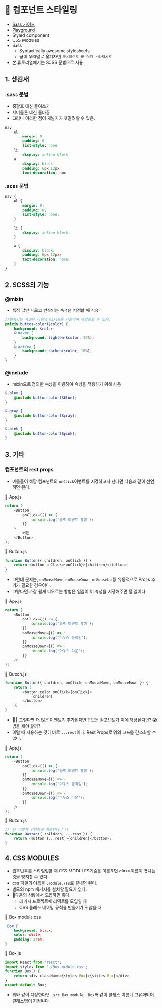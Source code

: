 # 🎨 컴포넌트 스타일링

-   [Sass 가이드](https://sass-lang.com/guide)
-   [Playground](https://www.sassmeister.com)
-   Styled component
-   CSS Modules
-   Sass
    -   Syntactically awesome stylesheets
    -   굳이 우리말로 옮기자면 `문법적으로 짱 멋진 스타일시트`
-   본 튜토리얼에서는 SCSS 문법으로 사용

## 1. 생김새

### .sass 문법

-   중괄호 대신 들여쓰기
-   세미콜론 대신 줄바꿈
-   그러나 이러한 점이 개발자가 헷갈려할 수 있음.

```sass
nav
    ul
        margin: 0
        padding: 0
        list-style: none
    li
        display: inline-block
    a
        display: block
        padding: 6px 12px
        text-decoration: non
```

### .scss 문법

```scss
nav {
    ul {
        margin: 0;
        padding: 0;
        list-style: none;
    }

    li {
        display: inline-block;
    }

    a {
        display: block;
        padding: 6px 12px;
        text-decoration: none;
    }
}
```

## 2. SCSS의 기능

### @mixin

-   특정 값만 다르고 반복되는 속성을 지정할 때 사용

```scss
//반복되는 속성은 다음의 mixin을 사용하여 재활용할 수 있음.
@mixin button-color($color) {
    background: $color;
    &:hover {
        background: lighten($color, 10%);
    }
    &:active {
        background: darken($color, 10%);
    }
}
```

### @include

-   mixin으로 정의한 속성을 이용하여 속성을 적용하기 위해 사용

```scss
&.blue {
    @include button-color($blue);
}

&.gray {
    @include button-color($gray);
}

&.pink {
    @include button-color($pink);
}
```

## 3. 기타

### 컴포넌트의 rest props

-   예를들어 해당 컴포넌트의 `onClick`이벤트를 지정하고자 한다면 다음과 같이 선언하면 된다.

💾 App.js

```js
return (
    <Button
        onClick={() => {
            console.log('클릭 이벤트 발생');
        }}
    >
        버튼
    </Button>
);
```

💾 Button.js

```js
function Button({ children, onClick }) {
    return <button onClick={onClick}>{children}</button>;
}
```

-   그런데 문제는, `onMouseMove`, `onMouseDown`, `onMouseUp` 등 유동적으로 Props 추가가 필요한 경우이다.
-   그렇다면 가장 쉽게 떠오르는 방법은 일일이 이 속성을 지정해주면 될 일이다.

💾 App.js

```js
return (
    <Button
        onClick={() => {
            console.log('클릭 이벤트 발생');
        }}
        onMouseMove={() => {
            console.log('마우스 움직임');
        }}
        onMouseDown={() => {
            console.log('마우스 다운');
        }}
    />
);
```

💾 Button.js

```js
function Button({ children, onClick, onMouseMove, onMouceDown }) {
    return (
        <button color onClick={onClick}>
            {children}
        </button>
    );
}
```

-   🤷‍♂️ 그렇다면 더 많은 이벤트가 추가된다면 ? 모든 컴포넌트가 이에 해당된다면? 😱 밤을 새야 할까?
-   이럴 때 사용하는 것이 바로 `...rest`이다. Rest Props로 위의 코드를 간소화할 수 있다.

💾 App.js

```js
return (
    <Button
        onClick={() => {
            console.log('클릭 이벤트 발생');
        }}
        onMouseMove={() => {
            console.log('마우스 움직임');
        }}
        onMouseDown={() => {
            console.log('마우스 다운');
        }}
    />
);
```

💾 Button.js

```js
// 🤷‍♂️ 이렇게 간단하게 해결된다니 ?!
function Button({ children, ...rest }) {
    return <button {...rest}>{children}</button>;
}
```

## 4. CSS MODULES

-   컴포넌트를 스타일링할 때 CSS MODULES기술을 이용하면 class 이름이 겹치는 것을 방지할 수 있다.
-   css 파일의 이름을 `.module.css`로 끝내면 된다.
-   별도의 npm 패키지를 설치할 필요가 없다.
-   📢다음의 상황에서 도입하면 좋다.
    -   레거시 프로젝트에 리액트를 도입할 때
    -   CSS 클래스 네이밍 규칙을 만들기가 귀찮을 때

💾 Box.module.css

```css
.Box {
    background: black;
    color: white;
    padding: 2rem;
}
```

💾 Box.js

```js
import React from 'react';
import styles from './Box.module.css';
function Box() {
    return <div className={styles.Box}>{styles.Box}</div>;
}
export default Box;
```

-   위와 같이 지정한다면 `_src_Box_module__Box`와 같이 클래스 이름이 고유화되어 클래스명이 지정된다.
